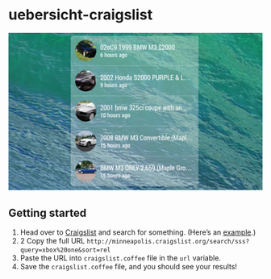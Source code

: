 uebersicht-craigslist
=====================

![screenshot](screenshot.png)

Getting started
---------------

1. Head over to [Craigslist](http://craigslist.org) and search for something. (Here’s an [example](http://minneapolis.craigslist.org/search/sss?query=xbox%20one&sort=rel).)
2. 2 Copy the full URL `http://minneapolis.craigslist.org/search/sss?query=xbox%20one&sort=rel` 
3. Paste the URL into `craigslist.coffee` file in the `url` variable.
4. Save the `craigslist.coffee` file, and you should see your results!